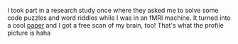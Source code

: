 I took part in a research study once where they asked me to solve some code puzzles and word riddles while I was in an fMRI machine. It turned into a cool [paper](https://web.eecs.umich.edu/~weimerw/p/weimer-icse2017-preprint.pdf) and I got a free scan of my brain, too! That's what the profile picture is haha

<!--
**yashevde/yashevde** is a ✨ _special_ ✨ repository because its `README.md` (this file) appears on your GitHub profile.

Here are some ideas to get you started:

- 🔭 I’m currently working on ...
- 🌱 I’m currently learning ...
- 👯 I’m looking to collaborate on ...
- 🤔 I’m looking for help with ...
- 💬 Ask me about ...
- 📫 How to reach me: ...
- 😄 Pronouns: ...
- ⚡ Fun fact: ...
-->

